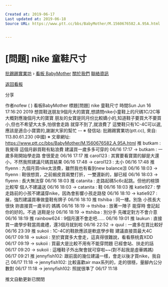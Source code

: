 ```yaml
---

Created at: 2019-06-17
Last updated at: 2019-06-18
Source URL: https://www.ptt.cc/bbs/BabyMother/M.1560676582.A.95A.html


---
```


# [問題] nike 童鞋尺寸


[批踢踢實業坊](https://www.ptt.cc/bbs/) › [看板 BabyMother](https://www.ptt.cc/bbs/BabyMother/index.html) [關於我們](https://www.ptt.cc/about.html) [聯絡資訊](https://www.ptt.cc/contact.html)

[返回看板](https://www.ptt.cc/bbs/BabyMother/index.html)

分享

作者nofew ( )
看板BabyMother
標題\[問題\] nike 童鞋尺寸
時間Sun Jun 16 17:16:20 2019
想買鞋送朋友9個月大的寶寶,想請問nike小童鞋上的尺碼1C/2C等大概對應幾個月大的寶寶 朋友的女寶是同月份比較嬌小的,知道鞋子要買大不要買小,但也不希望大太多,怕很會走路 就穿不到了,就浪費了 這雙鞋只有1C-4C可以選,應該是適合小寶寶的,謝謝大家的幫忙 -- ※ 發信站: 批踢踢實業坊(ptt.cc), 來自: 113.80.61.230 (中國) ※ 文章網址: <https://www.ptt.cc/bbs/BabyMother/M.1560676582.A.95A.html>
推 butkam : 我覺得 這個月齡買鞋有點浪費 建議買一歲多多可穿的 06/16 17:17
→ butkam : 一歲多剛開始學走路 會很愛走 06/16 17:17
推 carol123 : 其實要看寶寶的腳是大還小，不然我照建議尺碼買結果 06/16 17:48
→ carol123 : 太小 06/16 17:48
推 flyenn : 九個月買nike太浪費，雖然我也有看到new balance涼 06/16 18:03
→ flyenn : 鞋很想買，之前蝦皮買兩雙打折，一雙還新的，腳已經 06/16 18:03
→ flyenn : 長大無法穿 06/16 18:03
推 catanita : 走路起碼5c6c起跳。但他的楦頭比較窄 個人不建議送 06/16 18:03
→ catanita : 鞋 06/16 18:03
推 katie927 : 學走路前的小孩不建議穿nike，因為會影響小孩走路發 06/16 18:10
→ katie927 : 展，強烈建議買專做童鞋有牌子 06/16 18:10
推 ttshiba : 同一樓。別急 小孩長大很快 妳直接買一歲半的 媽媽 06/16 18:19
→ ttshiba : 放著一陣子 能穿時 會記起你的好的。不過 送鞋是分 06/16 18:19
→ ttshiba : 別分手 先確定對方不會介意 06/16 18:19
推 rainbow624 : 9個月還不會走吧...... 06/16 19:01
推 laukun : 直接買一歲學步鞋當周歲禮，還3個月就到啦 06/16 22:52
→ quul : 一歲多在買比較好 06/16 23:39
推 sukoii : 1C-4C的鞋款應該是軟底學步鞋 建議直接買最大4C 06/17 09:18
→ sukoii : 至於寶寶多大會走，這真得很難說，看看蔡桃貴XDD 06/17 09:19
→ sukoii : 買最大是比較不用有不能穿問題 已經會站、扶走的話 06/17 09:20
→ sukoii : 這種鞋子外出聚會就可穿啦~~(對不起我是虛華媽媽) 06/17 09:21
推 jennyfish102: 跟前面的幾位建議一樣，會走以後才買nike，我自己 06/17 11:18
→ jennyfish102: 比較喜歡air max系列的，走的很穩，量腳內公分數對 06/17 11:18
→ jennyfish102: 照就很準了 06/17 11:18

推文自動更新已關閉

